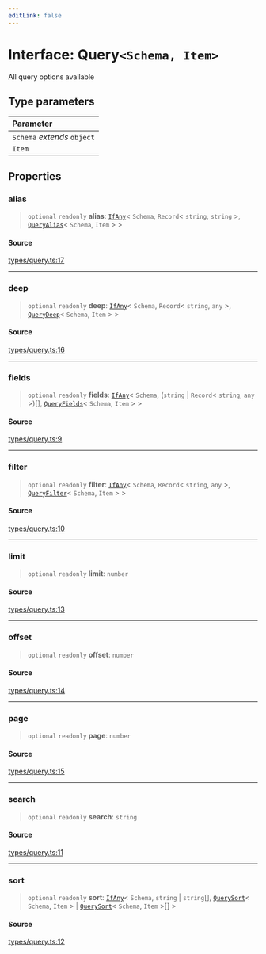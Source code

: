 ```yaml
---
editLink: false
---
```


# Interface: Query`<Schema, Item>`

All query options available

## Type parameters

| Parameter                   |
| :-------------------------- |
| `Schema` _extends_ `object` |
| `Item`                      |

## Properties

### alias

> `optional` `readonly` **alias**: [`IfAny`](../type-aliases/type-alias.IfAny.md)\< `Schema`, `Record`\< `string`,
> `string` \>, [`QueryAlias`](../type-aliases/type-alias.QueryAlias.md)\< `Schema`, `Item` \> \>

#### Source

[types/query.ts:17](https://github.com/directus/directus/blob/7789a6c53/sdk/src/types/query.ts#L17)

---

### deep

> `optional` `readonly` **deep**: [`IfAny`](../type-aliases/type-alias.IfAny.md)\< `Schema`, `Record`\< `string`, `any`
> \>, [`QueryDeep`](../type-aliases/type-alias.QueryDeep.md)\< `Schema`, `Item` \> \>

#### Source

[types/query.ts:16](https://github.com/directus/directus/blob/7789a6c53/sdk/src/types/query.ts#L16)

---

### fields

> `optional` `readonly` **fields**: [`IfAny`](../type-aliases/type-alias.IfAny.md)\< `Schema`, (`string` \| `Record`\<
> `string`, `any` \>)[], [`QueryFields`](../type-aliases/type-alias.QueryFields.md)\< `Schema`, `Item` \> \>

#### Source

[types/query.ts:9](https://github.com/directus/directus/blob/7789a6c53/sdk/src/types/query.ts#L9)

---

### filter

> `optional` `readonly` **filter**: [`IfAny`](../type-aliases/type-alias.IfAny.md)\< `Schema`, `Record`\< `string`,
> `any` \>, [`QueryFilter`](../type-aliases/type-alias.QueryFilter.md)\< `Schema`, `Item` \> \>

#### Source

[types/query.ts:10](https://github.com/directus/directus/blob/7789a6c53/sdk/src/types/query.ts#L10)

---

### limit

> `optional` `readonly` **limit**: `number`

#### Source

[types/query.ts:13](https://github.com/directus/directus/blob/7789a6c53/sdk/src/types/query.ts#L13)

---

### offset

> `optional` `readonly` **offset**: `number`

#### Source

[types/query.ts:14](https://github.com/directus/directus/blob/7789a6c53/sdk/src/types/query.ts#L14)

---

### page

> `optional` `readonly` **page**: `number`

#### Source

[types/query.ts:15](https://github.com/directus/directus/blob/7789a6c53/sdk/src/types/query.ts#L15)

---

### search

> `optional` `readonly` **search**: `string`

#### Source

[types/query.ts:11](https://github.com/directus/directus/blob/7789a6c53/sdk/src/types/query.ts#L11)

---

### sort

> `optional` `readonly` **sort**: [`IfAny`](../type-aliases/type-alias.IfAny.md)\< `Schema`, `string` \| `string`[],
> [`QuerySort`](../type-aliases/type-alias.QuerySort.md)\< `Schema`, `Item` \> \|
> [`QuerySort`](../type-aliases/type-alias.QuerySort.md)\< `Schema`, `Item` \>[] \>

#### Source

[types/query.ts:12](https://github.com/directus/directus/blob/7789a6c53/sdk/src/types/query.ts#L12)
